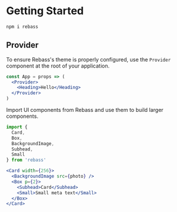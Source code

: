 
# Getting Started

```sh
npm i rebass
```

## Provider

To ensure Rebass's theme is properly configured, use the `Provider` component at the root of your application.

```.jsx
const App = props => (
  <Provider>
    <Heading>Hello</Heading>
  </Provider>
)
```

Import UI components from Rebass and use them to build larger components.

```js
import {
  Card,
  Box,
  BackgroundImage,
  Subhead,
  Small
} from 'rebass'
```

```.jsx
<Card width={256}>
  <BackgroundImage src={photo} />
  <Box p={2}>
    <Subhead>Card</Subhead>
    <Small>Small meta text</Small>
  </Box>
</Card>
```
